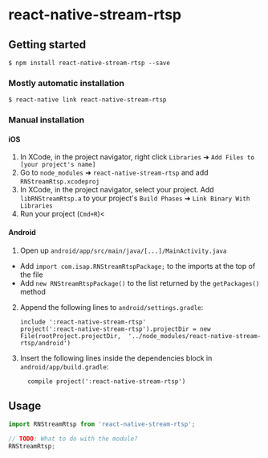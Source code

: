 
# react-native-stream-rtsp

## Getting started

`$ npm install react-native-stream-rtsp --save`

### Mostly automatic installation

`$ react-native link react-native-stream-rtsp`

### Manual installation


#### iOS

1. In XCode, in the project navigator, right click `Libraries` ➜ `Add Files to [your project's name]`
2. Go to `node_modules` ➜ `react-native-stream-rtsp` and add `RNStreamRtsp.xcodeproj`
3. In XCode, in the project navigator, select your project. Add `libRNStreamRtsp.a` to your project's `Build Phases` ➜ `Link Binary With Libraries`
4. Run your project (`Cmd+R`)<

#### Android

1. Open up `android/app/src/main/java/[...]/MainActivity.java`
  - Add `import com.isap.RNStreamRtspPackage;` to the imports at the top of the file
  - Add `new RNStreamRtspPackage()` to the list returned by the `getPackages()` method
2. Append the following lines to `android/settings.gradle`:
  	```
  	include ':react-native-stream-rtsp'
  	project(':react-native-stream-rtsp').projectDir = new File(rootProject.projectDir, 	'../node_modules/react-native-stream-rtsp/android')
  	```
3. Insert the following lines inside the dependencies block in `android/app/build.gradle`:
  	```
      compile project(':react-native-stream-rtsp')
  	```


## Usage
```javascript
import RNStreamRtsp from 'react-native-stream-rtsp';

// TODO: What to do with the module?
RNStreamRtsp;
```
  